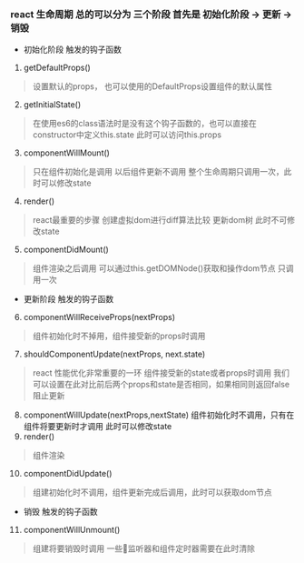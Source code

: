 ### react 生命周期 总的可以分为  三个阶段 首先是 初始化阶段 -> 更新 -> 销毁

- 初始化阶段 触发的钩子函数
1. getDefaultProps()
> 设置默认的props， 也可以使用的DefaultProps设置组件的默认属性
2. getInitialState()
> 在使用es6的class语法时是没有这个钩子函数的，也可以直接在constructor中定义this.state 此时可以访问this.props
3. componentWillMount()
> 只在组件初始化是调用 以后组件更新不调用 整个生命周期只调用一次，此时可以修改state
4. render()
> react最重要的步骤 创建虚拟dom进行diff算法比较 更新dom树  此时不可修改state
5. componentDidMount()
> 组件渲染之后调用 可以通过this.getDOMNode()获取和操作dom节点 只调用一次

- 更新阶段 触发的钩子函数
6. componentWillReceiveProps(nextProps)
> 组件初始化时不掉用，组件接受新的props时调用
7. shouldComponentUpdate(nextProps, next.state)
> react 性能优化非常重要的一环 组件接受新的state或者props时调用 我们可以设置在此对比前后两个props和state是否相同，如果相同则返回false 阻止更新
8. componentWillUpdate(nextProps,nextState)
组件初始化时不调用，只有在组件将要更新时才调用 此时可以修改state
9. render()
> 组件渲染
10. componentDidUpdate()
> 组建初始化时不调用，组件更新完成后调用，此时可以获取dom节点
- 销毁 触发的钩子函数
11. componentWillUnmount()
> 组建将要销毁时调用  一些监听器和组件定时器需要在此时清除
